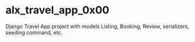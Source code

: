 # alx_travel_app_0x00
Django Travel App project with models Listing, Booking, Review, serializers, seeding command, etc.
